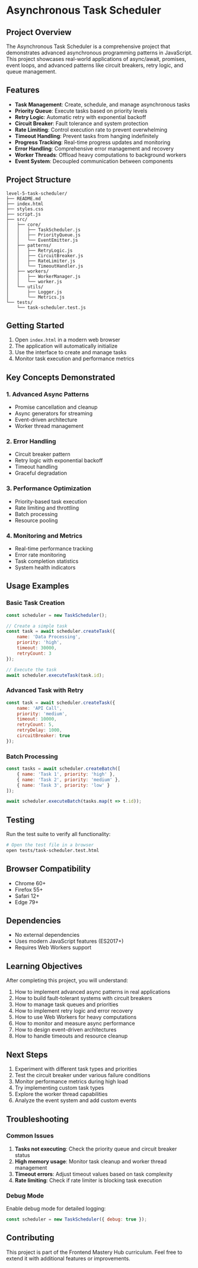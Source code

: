 # Asynchronous Task Scheduler

## Project Overview

The Asynchronous Task Scheduler is a comprehensive project that demonstrates advanced asynchronous programming patterns in JavaScript. This project showcases real-world applications of async/await, promises, event loops, and advanced patterns like circuit breakers, retry logic, and queue management.

## Features

- **Task Management**: Create, schedule, and manage asynchronous tasks
- **Priority Queue**: Execute tasks based on priority levels
- **Retry Logic**: Automatic retry with exponential backoff
- **Circuit Breaker**: Fault tolerance and system protection
- **Rate Limiting**: Control execution rate to prevent overwhelming
- **Timeout Handling**: Prevent tasks from hanging indefinitely
- **Progress Tracking**: Real-time progress updates and monitoring
- **Error Handling**: Comprehensive error management and recovery
- **Worker Threads**: Offload heavy computations to background workers
- **Event System**: Decoupled communication between components

## Project Structure

```
level-5-task-scheduler/
├── README.md
├── index.html
├── styles.css
├── script.js
├── src/
│   ├── core/
│   │   ├── TaskScheduler.js
│   │   ├── PriorityQueue.js
│   │   └── EventEmitter.js
│   ├── patterns/
│   │   ├── RetryLogic.js
│   │   ├── CircuitBreaker.js
│   │   ├── RateLimiter.js
│   │   └── TimeoutHandler.js
│   ├── workers/
│   │   ├── WorkerManager.js
│   │   └── worker.js
│   └── utils/
│       ├── Logger.js
│       └── Metrics.js
└── tests/
    └── task-scheduler.test.js
```

## Getting Started

1. Open `index.html` in a modern web browser
2. The application will automatically initialize
3. Use the interface to create and manage tasks
4. Monitor task execution and performance metrics

## Key Concepts Demonstrated

### 1. Advanced Async Patterns
- Promise cancellation and cleanup
- Async generators for streaming
- Event-driven architecture
- Worker thread management

### 2. Error Handling
- Circuit breaker pattern
- Retry logic with exponential backoff
- Timeout handling
- Graceful degradation

### 3. Performance Optimization
- Priority-based task execution
- Rate limiting and throttling
- Batch processing
- Resource pooling

### 4. Monitoring and Metrics
- Real-time performance tracking
- Error rate monitoring
- Task completion statistics
- System health indicators

## Usage Examples

### Basic Task Creation
```javascript
const scheduler = new TaskScheduler();

// Create a simple task
const task = await scheduler.createTask({
    name: 'Data Processing',
    priority: 'high',
    timeout: 30000,
    retryCount: 3
});

// Execute the task
await scheduler.executeTask(task.id);
```

### Advanced Task with Retry
```javascript
const task = await scheduler.createTask({
    name: 'API Call',
    priority: 'medium',
    timeout: 10000,
    retryCount: 5,
    retryDelay: 1000,
    circuitBreaker: true
});
```

### Batch Processing
```javascript
const tasks = await scheduler.createBatch([
    { name: 'Task 1', priority: 'high' },
    { name: 'Task 2', priority: 'medium' },
    { name: 'Task 3', priority: 'low' }
]);

await scheduler.executeBatch(tasks.map(t => t.id));
```

## Testing

Run the test suite to verify all functionality:

```bash
# Open the test file in a browser
open tests/task-scheduler.test.html
```

## Browser Compatibility

- Chrome 60+
- Firefox 55+
- Safari 12+
- Edge 79+

## Dependencies

- No external dependencies
- Uses modern JavaScript features (ES2017+)
- Requires Web Workers support

## Learning Objectives

After completing this project, you will understand:

1. How to implement advanced async patterns in real applications
2. How to build fault-tolerant systems with circuit breakers
3. How to manage task queues and priorities
4. How to implement retry logic and error recovery
5. How to use Web Workers for heavy computations
6. How to monitor and measure async performance
7. How to design event-driven architectures
8. How to handle timeouts and resource cleanup

## Next Steps

1. Experiment with different task types and priorities
2. Test the circuit breaker under various failure conditions
3. Monitor performance metrics during high load
4. Try implementing custom task types
5. Explore the worker thread capabilities
6. Analyze the event system and add custom events

## Troubleshooting

### Common Issues

1. **Tasks not executing**: Check the priority queue and circuit breaker status
2. **High memory usage**: Monitor task cleanup and worker thread management
3. **Timeout errors**: Adjust timeout values based on task complexity
4. **Rate limiting**: Check if rate limiter is blocking task execution

### Debug Mode

Enable debug mode for detailed logging:

```javascript
const scheduler = new TaskScheduler({ debug: true });
```

## Contributing

This project is part of the Frontend Mastery Hub curriculum. Feel free to extend it with additional features or improvements.

